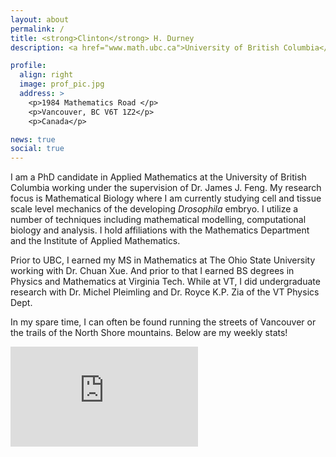 ```yaml
---
layout: about
permalink: /
title: <strong>Clinton</strong> H. Durney 
description: <a href="www.math.ubc.ca">University of British Columbia</a>

profile:
  align: right
  image: prof_pic.jpg 
  address: >
    <p>1984 Mathematics Road </p>
    <p>Vancouver, BC V6T 1Z2</p>
    <p>Canada</p>

news: true
social: true
---
```

I am a PhD candidate in Applied Mathematics at the University of British Columbia working under the supervision of Dr. James J. Feng.  My research focus is Mathematical Biology where I am currently studying cell and tissue scale level mechanics of the developing  *Drosophila* embryo.  I utilize a number of techniques including mathematical modelling, computational biology and analysis. I hold affiliations with the Mathematics Department and the Institute of Applied Mathematics. 

Prior to UBC, I earned my MS in Mathematics at The Ohio State University working with Dr. Chuan Xue.  And prior to that I earned BS degrees in Physics and Mathematics at Virginia Tech.  While at VT, I did undergraduate research with Dr. Michel Pleimling and Dr. Royce K.P. Zia of the VT Physics Dept. 

In my spare time, I can often be found running the streets of Vancouver or the trails of the North Shore mountains. Below are my weekly stats!  

<iframe height='160' width='300' frameborder='0' allowtransparency='true' scrolling='no' src='https://www.strava.com/athletes/4916532/activity-summary/b4816a1b1539fa082d3d43dbd97dfb403b7c1511'></iframe>

